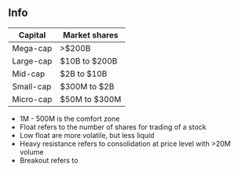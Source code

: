 
## Info
|Capital|Market shares|
|--|--|
| Mega-cap | >$200B|
| Large-cap | $10B to $200B|
| Mid-cap | $2B to $10B|
| Small-cap | $300M to $2B|
| Micro-cap | $50M to $300M|

* 1M - 500M is the comfort zone
* Float refers to the number of shares for trading of a stock
* Low float are more volatile, but less liquid
* Heavy resistance refers to consolidation at price level with >20M volume
* Breakout refers to 
<!--stackedit_data:
eyJoaXN0b3J5IjpbMTcyNTAzOTEsMTIzODQ5NTI0MywtMjA4OD
c0NjYxMl19
-->